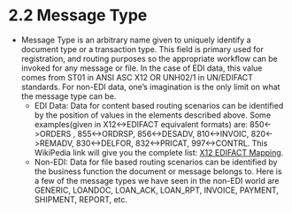 # 2.2 Message Type

* Message Type is an arbitrary name given to uniquely identify a document type or a transaction type. This field is primary used for registration, and routing purposes so the appropriate workflow can be invoked for any message or file.  In the case of EDI data, this value comes from ST01 in ANSI ASC X12 OR UNH02/1 in UN/EDIFACT standards.  For non-EDI data, one’s imagination is the only limit on what the message type can be.
  * EDI Data:  Data for content based routing scenarios can be identified by the position of values in the elements described above.  Some examples\(given in X12&lt;-&gt;EDIFACT equivalent formats\) are: 850&lt;-&gt;ORDERS , 855&lt;-&gt;ORDRSP, 856&lt;-&gt;DESADV, 810&lt;-&gt;INVOIC, 820&lt;-&gt;REMADV, 830&lt;-&gt;DELFOR, 832&lt;-&gt;PRICAT, 997&lt;-&gt;CONTRL.  This WikiPedia link will give you the complete list: [X12 EDIFACT Mapping](https://en.wikipedia.org/wiki/X12_EDIFACT_Mapping).  
  * Non-EDI:  Data for file based routing scenarios can be identified by the business function the document or message belongs to.  Here is a few of the message types we have seen in the non-EDI world are GENERIC, LOANDOC, LOAN\_ACK, LOAN\_RPT, INVOICE, PAYMENT, SHIPMENT, REPORT, etc.

